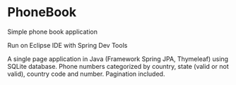 # PhoneBook
Simple phone book application

Run on Eclipse IDE with Spring Dev Tools

A single page application in Java (Framework Spring JPA, Thymeleaf) using SQLite database.
Phone numbers categorized by country, state (valid or not valid), country code and number.
Pagination included.
